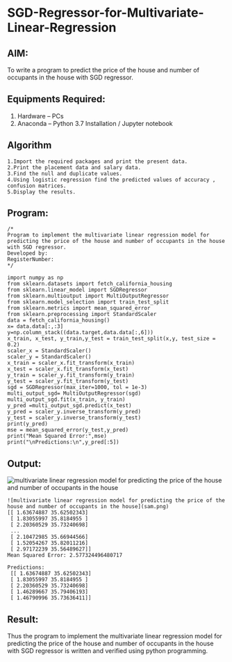 # SGD-Regressor-for-Multivariate-Linear-Regression

## AIM:
To write a program to predict the price of the house and number of occupants in the house with SGD regressor.

## Equipments Required:
1. Hardware – PCs
2. Anaconda – Python 3.7 Installation / Jupyter notebook

## Algorithm
```
1.Import the required packages and print the present data. 
2.Print the placement data and salary data. 
3.Find the null and duplicate values.
4.Using logistic regression find the predicted values of accuracy , confusion matrices. 
5.Display the results.
```

## Program:
```
/*
Program to implement the multivariate linear regression model for predicting the price of the house and number of occupants in the house with SGD regressor.
Developed by: 
RegisterNumber:  
*/
```
```
import numpy as np
from sklearn.datasets import fetch_california_housing
from sklearn.linear_model import SGDRegressor
from sklearn.multioutput import MultiOutputRegressor
from sklearn.model_selection import train_test_split
from sklearn.metrics import mean_squared_error
from sklearn.preprocessing import StandardScaler
data = fetch_california_housing()
x= data.data[:,:3]
y=np.column_stack((data.target,data.data[:,6]))
x_train, x_test, y_train,y_test = train_test_split(x,y, test_size = 0.2)
scaler_x = StandardScaler()
scaler_y = StandardScaler()
x_train = scaler_x.fit_transform(x_train)
x_test = scaler_x.fit_transform(x_test)
y_train = scaler_y.fit_transform(y_train)
y_test = scaler_y.fit_transform(y_test)
sgd = SGDRegressor(max_iter=1000, tol = 1e-3)
multi_output_sgd= MultiOutputRegressor(sgd)
multi_output_sgd.fit(x_train, y_train)
y_pred =multi_output_sgd.predict(x_test)
y_pred = scaler_y.inverse_transform(y_pred)
y_test = scaler_y.inverse_transform(y_test)
print(y_pred)
mse = mean_squared_error(y_test,y_pred)
print("Mean Squared Error:",mse)
print("\nPredictions:\n",y_pred[:5])
```

## Output:
![multivariate linear regression model for predicting the price of the house and number of occupants in the house](sam.png)
```
![multivariate linear regression model for predicting the price of the house and number of occupants in the house](sam.png)
[[ 1.63674887 35.62502343]
 [ 1.83055997 35.8184955 ]
 [ 2.20360529 35.73240698]
 ...
 [ 2.10472985 35.66944566]
 [ 1.52054267 35.82011216]
 [ 2.97172239 35.56489627]]
Mean Squared Error: 2.577324496480717

Predictions:
 [[ 1.63674887 35.62502343]
 [ 1.83055997 35.8184955 ]
 [ 2.20360529 35.73240698]
 [ 1.46289667 35.79406193]
 [ 1.46790996 35.73636411]]
```

## Result:
Thus the program to implement the multivariate linear regression model for predicting the price of the house and number of occupants in the house with SGD regressor is written and verified using python programming.
